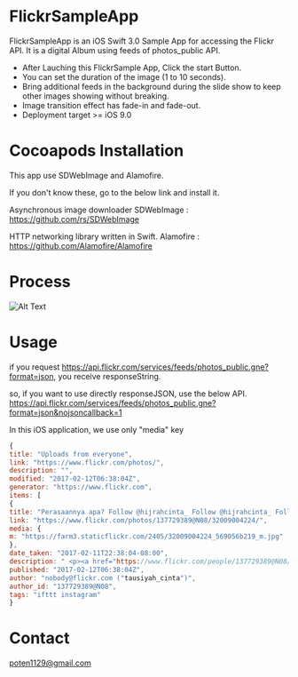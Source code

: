 # FlickrSampleApp

FlickrSampleApp is an iOS Swift 3.0 Sample App for accessing the Flickr API.
It is a digital Album using feeds of photos_public API.
- After Lauching this FlickrSample App, Click the start Button.
- You can set the duration of the image (1 to 10 seconds).
- Bring additional feeds in the background during the slide show to keep other images showing without breaking.
- Image transition effect has fade-in and fade-out.
- Deployment target >= iOS 9.0

# Cocoapods Installation

This app use SDWebImage and Alamofire.

If you don't know these, go to the below link and install it.

Asynchronous image downloader
SDWebImage : https://github.com/rs/SDWebImage

HTTP networking library written in Swift.
Alamofire : https://github.com/Alamofire/Alamofire

# Process

![Alt Text](https://github.com/potenn/FlickrSampleApp/blob/master/FlickrSampleApp_Thread_Process.png)

# Usage

if you request https://api.flickr.com/services/feeds/photos_public.gne?format=json, you receive responseString.

so, if you want to use directly responseJSON, use the below API.
https://api.flickr.com/services/feeds/photos_public.gne?format=json&nojsoncallback=1

In this iOS application, we use only "media" key

```javascript
{
title: "Uploads from everyone",
link: "https://www.flickr.com/photos/",
description: "",
modified: "2017-02-12T06:38:04Z",
generator: "https://www.flickr.com",
items: [
{
title: "Perasaannya apa? Follow @hijrahcinta_ Follow @hijrahcinta_ Follow @hijrahcinta_",
link: "https://www.flickr.com/photos/137729389@N08/32009004224/",
media: {
m: "https://farm3.staticflickr.com/2405/32009004224_569056b219_m.jpg"
},
date_taken: "2017-02-11T22:38:04-08:00",
description: " <p><a href="https://www.flickr.com/people/137729389@N08/">tausiyah_cinta</a> posted a photo:</p> <p><a href="https://www.flickr.com/photos/137729389@N08/32009004224/" title="Perasaannya apa? Follow @hijrahcinta_ Follow @hijrahcinta_ Follow @hijrahcinta_"><img src="https://farm3.staticflickr.com/2405/32009004224_569056b219_m.jpg" width="240" height="240" alt="Perasaannya apa? Follow @hijrahcinta_ Follow @hijrahcinta_ Follow @hijrahcinta_" /></a></p> <p>via Instagram <a href="http://ift.tt/2kGn4Wb" rel="nofollow">ift.tt/2kGn4Wb</a> <a href="http://ift.tt/2f12zSN" rel="nofollow">ift.tt/2f12zSN</a></p>",
published: "2017-02-12T06:38:04Z",
author: "nobody@flickr.com ("tausiyah_cinta")",
author_id: "137729389@N08",
tags: "ifttt instagram"
}
```
# Contact
  poten1129@gmail.com
  
